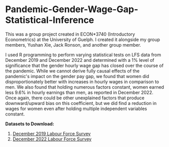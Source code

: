 # Pandemic-Gender-Wage-Gap-Statistical-Inference

This was a group project created in ECON*3740 (Introductory Econometrics) at the University of Guelph. I created it alongside my group members, Yushan Xie, Jack Ronson, and another group member.  

I used R programming to perform varying statistical tests on LFS data from December 2019 and December 2022 and determined with a 1% level of significance that the gender 
hourly wage gap has closed over the course of the pandemic. While we cannot derive fully causal effects of the pandemic's impact on the gender pay gap, we found that women did 
disproportionately better with increases in hourly wages in comparison to men. We also found that holding numerous factors constant, women earned less 9.6% in hourly earnings than men, as reported in December 2022. Once again, there could be other unexplained factors that produce downward/upward bias on this coefficient, but we did find a reduction in wages for women even after holding multiple independent variables constant.

**Datasets to Download:**
1. [December 2019 Labour Force Survey](http://odesi2.scholarsportal.info/webview/index.jsp?v=2&previousmode=table&regMod=corr&analysismode=table&study=http%3A%2F%2F142.150.190.128%3A80%2Fobj%2FfStudy%2FLFS-71M0001-E-2019-December&mode=documentation&top=yes)
2. [December 2022 Labour Force Survey](http://odesi2.scholarsportal.info/webview/index.jsp?v=2&previousmode=download&node=0&regMod=corr&analysismode=download&study=http%3A%2F%2F142.150.190.128%3A80%2Fobj%2FfStudy%2FLFS-71M0001-E-2022-December&mode=documentation&top=yes)
